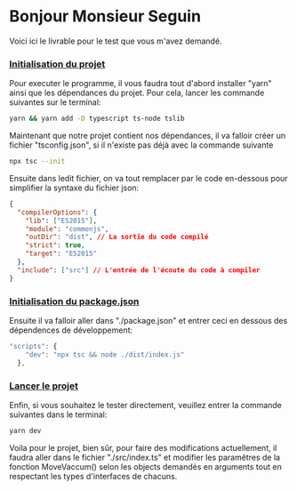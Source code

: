 # Bonjour Monsieur Seguin

Voici ici le livrable pour le test que vous m'avez demandé.

### <u>Initialisation du projet</u>

Pour executer le programme, il vous faudra tout d'abord installer "yarn" ainsi que les dépendances du projet. Pour cela, lancer les commande suivantes sur le terminal:

```bash
yarn && yarn add -D typescript ts-node tslib
```

Maintenant que notre projet contient nos dépendances, il va falloir créer un fichier "tsconfig.json", si il n'existe pas déjà avec la commande suivante

```bash
npx tsc --init
```

Ensuite dans ledit fichier, on va tout remplacer par le code en-dessous pour simplifier la syntaxe du fichier json:

```json
{
  "compilerOptions": {
    "lib": ["ES2015"],
    "module": "commonjs",
    "outDir": "dist", // La sortie du code compilé
    "strict": true,
    "target": "ES2015"
  },
  "include": ["src"] // L'entrée de l'écoute du code à compiler
}
```

### <u>Initialisation du package.json</u>

Ensuite il va falloir aller dans "./package.json" et entrer ceci en dessous des dépendences de développement:

```javascript
"scripts": {
    "dev": "npx tsc && node ./dist/index.js"
  },
```

### <u>Lancer le projet</u>

Enfin, si vous souhaitez le tester directement, veuillez entrer la commande suivantes dans le terminal:

```bash
yarn dev
```

Voila pour le projet, bien sûr, pour faire des modifications actuellement, il faudra aller dans le fichier "./src/index.ts" et modifier les paramêtres de la fonction MoveVaccum() selon les objects demandés en arguments tout en respectant les types d'interfaces de chacuns.
